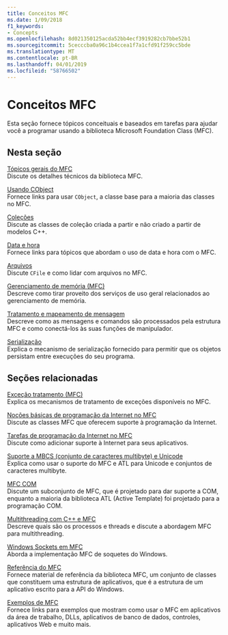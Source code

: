 ```yaml
---
title: Conceitos MFC
ms.date: 1/09/2018
f1_keywords:
- Concepts
ms.openlocfilehash: 8d021350125acda52bb4ecf3919282cb7bbe52b1
ms.sourcegitcommit: 5cecccba0a96c1b4ccea1f7a1cfd91f259cc5bde
ms.translationtype: MT
ms.contentlocale: pt-BR
ms.lasthandoff: 04/01/2019
ms.locfileid: "58766502"
---
```

# <a name="mfc-concepts"></a>Conceitos MFC

Esta seção fornece tópicos conceituais e baseados em tarefas para ajudar você a programar usando a biblioteca Microsoft Foundation Class (MFC).

## <a name="in-this-section"></a>Nesta seção

[Tópicos gerais do MFC](../mfc/general-mfc-topics.md)<br/>
Discute os detalhes técnicos da biblioteca MFC.

[Usando CObject](../mfc/using-cobject.md)<br/>
Fornece links para usar `CObject`, a classe base para a maioria das classes no MFC.

[Coleções](../mfc/collections.md)<br/>
Discute as classes de coleção criada a partir e não criado a partir de modelos C++.

[Data e hora](../atl-mfc-shared/date-and-time.md)<br/>
Fornece links para tópicos que abordam o uso de data e hora com o MFC.

[Arquivos](../mfc/files-in-mfc.md)<br/>
Discute `CFile` e como lidar com arquivos no MFC.

[Gerenciamento de memória (MFC)](../mfc/memory-management.md)<br/>
Descreve como tirar proveito dos serviços de uso geral relacionados ao gerenciamento de memória.

[Tratamento e mapeamento de mensagem](../mfc/message-handling-and-mapping.md)<br/>
Descreve como as mensagens e comandos são processados pela estrutura MFC e como conectá-los às suas funções de manipulador.

[Serialização](../mfc/serialization-in-mfc.md)<br/>
Explica o mecanismo de serialização fornecido para permitir que os objetos persistam entre execuções do seu programa.

## <a name="related-sections"></a>Seções relacionadas

[Exceção tratamento (MFC)](../mfc/exception-handling-in-mfc.md)<br/>
Explica os mecanismos de tratamento de exceções disponíveis no MFC.

[Noções básicas de programação da Internet no MFC](../mfc/mfc-internet-programming-basics.md)<br/>
Discute as classes MFC que oferecem suporte à programação da Internet.

[Tarefas de programação da Internet no MFC](../mfc/mfc-internet-programming-tasks.md)<br/>
Discute como adicionar suporte à Internet para seus aplicativos.

[Suporte a MBCS (conjunto de caracteres multibyte) e Unicode](../atl-mfc-shared/unicode-and-multibyte-character-set-mbcs-support.md)<br/>
Explica como usar o suporte do MFC e ATL para Unicode e conjuntos de caracteres multibyte.

[MFC COM](../mfc/mfc-com.md)<br/>
Discute um subconjunto de MFC, que é projetado para dar suporte a COM, enquanto a maioria da biblioteca ATL (Active Template) foi projetado para a programação COM.

[Multithreading com C++ e MFC](../parallel/multithreading-with-cpp-and-mfc.md)<br/>
Descreve quais são os processos e threads e discute a abordagem MFC para multithreading.

[Windows Sockets em MFC](../mfc/windows-sockets.md)<br/>
Aborda a implementação MFC de soquetes do Windows.

[Referência do MFC](../mfc/mfc-desktop-applications.md)<br/>
Fornece material de referência da biblioteca MFC, um conjunto de classes que constituem uma estrutura de aplicativos, que é a estrutura de um aplicativo escrito para a API do Windows.

[Exemplos de MFC](../overview/visual-cpp-samples.md)<br/>
Fornece links para exemplos que mostram como usar o MFC em aplicativos da área de trabalho, DLLs, aplicativos de banco de dados, controles, aplicativos Web e muito mais.
